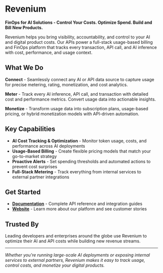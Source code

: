 # Revenium

**FinOps for AI Solutions - Control Your Costs. Optimize Spend. Build and Bill New Products.**

Revenium helps you bring visibility, accountability, and control to your AI and digital product costs. Our APIs power a full-stack usage-based billing and FinOps platform that tracks every transaction, API call, and AI inference with cost, performance, and usage context.

## What We Do

**Connect** - Seamlessly connect any AI or API data source to capture usage for precise metering, rating, monetization, and cost analytics.

**Meter** - Track every AI inference, API call, and transaction with detailed cost and performance metrics. Convert usage data into actionable insights.

**Monetize** - Transform usage data into subscription plans, usage-based pricing, or hybrid monetization models with API-driven automation.

## Key Capabilities

- **AI Cost Tracking & Optimization** - Monitor token usage, costs, and performance across AI deployments
- **Usage-Based Billing** - Create flexible pricing models that match your go-to-market strategy
- **Proactive Alerts** - Set spending thresholds and automated actions to prevent cost surprises
- **Full-Stack Metering** - Track everything from internal services to external partner integrations

## Get Started

- **[Documentation](https://docs.revenium.io)** - Complete API reference and integration guides
- **[Website](https://www.revenium.io)** - Learn more about our platform and see customer stories

## Trusted By

Leading developers and enterprises around the globe use Revenium to optimize their AI and API costs while building new revenue streams.

---

*Whether you're running large-scale AI deployments or exposing internal services to external partners, Revenium makes it easy to track usage, control costs, and monetize your digital products.*
